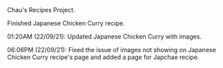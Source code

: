 <p>Chau's Recipes Project.</p>
<p>Finished Japanese Chicken Curry recipe.</p>
<p>01:20AM (22/09/21): Updated Japanese Chicken Curry with images.</p>
<p>06:06PM (22/09/21): Fixed the issue of images not showing on Japanese Chicken Curry recipe's page and added a page for Japchae recipe.